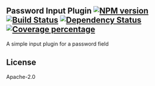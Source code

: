 Password Input Plugin [![NPM version][npm-image]][npm-url] [![Build Status][travis-image]][travis-url] [![Dependency Status][daviddm-image]][daviddm-url] [![Coverage percentage][coveralls-image]][coveralls-url]
---

A simple input plugin for a password field

## License

Apache-2.0

[npm-image]: https://badge.fury.io/js/input-plugin-password.svg
[npm-url]: https://npmjs.org/package/input-plugin-password
[travis-image]: https://travis-ci.org/punchcard-cms/input-plugin-password.svg
[travis-url]: https://travis-ci.org/punchcard-cms/input-plugin-password
[daviddm-image]: https://david-dm.org/punchcard-cms/input-plugin-password.svg?theme=shields.io
[daviddm-url]: https://david-dm.org/punchcard-cms/input-plugin-password
[coveralls-image]: https://coveralls.io/repos/punchcard-cms/input-plugin-password/badge.svg
[coveralls-url]: https://coveralls.io/r/punchcard-cms/input-plugin-password
